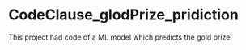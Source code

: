 # CodeClause_glodPrize_pridiction

This project had code of a ML model which predicts the gold prize
